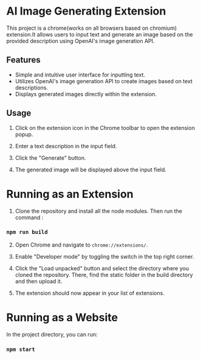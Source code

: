 # AI Image Generating Extension

This project is a chrome(works on all browsers based on chromium) extension.It allows users to input text and generate an image based on the provided description using OpenAI's image generation API.

## Features
- Simple and intuitive user interface for inputting text.
- Utilizes OpenAI's image generation API to create images based on text descriptions.
- Displays generated images directly within the extension.

## Usage

1. Click on the extension icon in the Chrome toolbar to open the extension popup.

2. Enter a text description in the input field.

3. Click the "Generate" button.

4. The generated image will be displayed above the input field.

# Running as an Extension

1. Clone the repository and install all the node modules. Then run the command :
### `npm run build`

2. Open Chrome and navigate to `chrome://extensions/`.

3. Enable "Developer mode" by toggling the switch in the top right corner.

4. Click the "Load unpacked" button and select the directory where you cloned the repository. There, find the static folder in the build directory and then upload it.

5. The extension should now appear in your list of extensions.

# Running as a Website 

In the project directory, you can run:

### `npm start`


